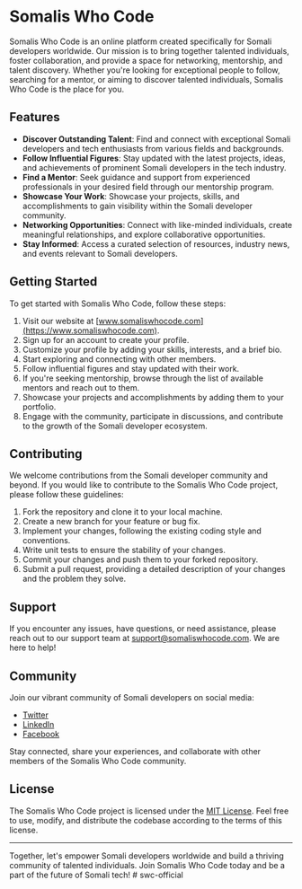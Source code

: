 # Somalis Who Code

Somalis Who Code is an online platform created specifically for Somali developers worldwide. Our mission is to bring together talented individuals, foster collaboration, and provide a space for networking, mentorship, and talent discovery. Whether you're looking for exceptional people to follow, searching for a mentor, or aiming to discover talented individuals, Somalis Who Code is the place for you.

## Features

- **Discover Outstanding Talent**: Find and connect with exceptional Somali developers and tech enthusiasts from various fields and backgrounds.
- **Follow Influential Figures**: Stay updated with the latest projects, ideas, and achievements of prominent Somali developers in the tech industry.
- **Find a Mentor**: Seek guidance and support from experienced professionals in your desired field through our mentorship program.
- **Showcase Your Work**: Showcase your projects, skills, and accomplishments to gain visibility within the Somali developer community.
- **Networking Opportunities**: Connect with like-minded individuals, create meaningful relationships, and explore collaborative opportunities.
- **Stay Informed**: Access a curated selection of resources, industry news, and events relevant to Somali developers.

## Getting Started

To get started with Somalis Who Code, follow these steps:

1. Visit our website at [www.somaliswhocode.com](https://www.somaliswhocode.com).
2. Sign up for an account to create your profile.
3. Customize your profile by adding your skills, interests, and a brief bio.
4. Start exploring and connecting with other members.
5. Follow influential figures and stay updated with their work.
6. If you're seeking mentorship, browse through the list of available mentors and reach out to them.
7. Showcase your projects and accomplishments by adding them to your portfolio.
8. Engage with the community, participate in discussions, and contribute to the growth of the Somali developer ecosystem.

## Contributing

We welcome contributions from the Somali developer community and beyond. If you would like to contribute to the Somalis Who Code project, please follow these guidelines:

1. Fork the repository and clone it to your local machine.
2. Create a new branch for your feature or bug fix.
3. Implement your changes, following the existing coding style and conventions.
4. Write unit tests to ensure the stability of your changes.
5. Commit your changes and push them to your forked repository.
6. Submit a pull request, providing a detailed description of your changes and the problem they solve.

## Support

If you encounter any issues, have questions, or need assistance, please reach out to our support team at [support@somaliswhocode.com](mailto:support@somaliswhocode.com). We are here to help!

## Community

Join our vibrant community of Somali developers on social media:

- [Twitter](https://twitter.com/somaliswhocode)
- [LinkedIn](https://www.linkedin.com/company/somaliswhocode)
- [Facebook](https://www.facebook.com/somaliswhocode)

Stay connected, share your experiences, and collaborate with other members of the Somalis Who Code community.

## License

The Somalis Who Code project is licensed under the [MIT License](https://opensource.org/licenses/MIT). Feel free to use, modify, and distribute the codebase according to the terms of this license.

---

Together, let's empower Somali developers worldwide and build a thriving community of talented individuals. Join Somalis Who Code today and be a part of the future of Somali tech!
#   s w c - o f f i c i a l  
 